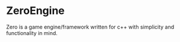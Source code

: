 # ZeroEngine
Zero is a game engine/framework written for c++ with simplicity and functionality in mind.
